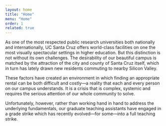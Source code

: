 ```yaml
---
layout: home
title: "Home"
menu: "Home"
order: 1
related: true
---
```


As one of the most respected public research universities both nationally and internationally, UC Santa Cruz offers world-class facilities on one the most visually spectacular settings in higher education.  But this distinction is not without its own challenges.  The desirability of our beautiful campus is matched by the attraction of the city and county of Santa Cruz itself, which in turn has lately drawn new residents commuting to nearby Silicon Valley. 

These factors have created an environment in which finding an appropriate rental can be both difficult and costly&mdash;a reality that each and every person on our campus understands.  It is a crisis that is complex, systemic and requires the serious attention of our whole community to solve.

Unfortunately, however, rather than working hand in hand to address the underlying fundamentals, our graduate teaching assistants have engaged in a grade strike which has recently evolved&mdash;for some&mdash;into a full teaching strike.
